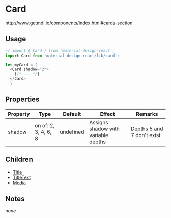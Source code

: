 # Card

http://www.getmdl.io/components/index.html#cards-section


## Usage

```javascript
// import { Card } from 'material-design-react';
import Card from 'material-design-react/lib/card';

let myCard = (
  <Card shadow="2">
    {/* ... */}
  </Card>
  )
```

## Properties

Property | Type | Default | Effect | Remarks
-------- | -----| ------- | ------ | -------
shadow | on of: 2, 3, 4, 6, 8 | undefined | Assigns shadow with variable depths | Depths 5 and 7 don't exist

## Children

* [Title](./title/README.md)
* [TitleText](./title-text/README.md)
* [Media](./media/README.md)

## Notes
*none*
